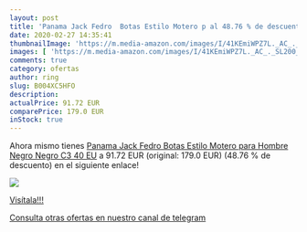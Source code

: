 ```yaml
---
layout: post
title: 'Panama Jack Fedro  Botas Estilo Motero p al 48.76 % de descuento'
date: 2020-02-27 14:35:41
thumbnailImage: 'https://m.media-amazon.com/images/I/41KEmiWPZ7L._AC_._SL200_.jpg'
images: [ 'https://m.media-amazon.com/images/I/41KEmiWPZ7L._AC_._SL200_.jpg' ]
comments: true
category: ofertas
author: ring
slug: B004XC5HFO
description:
actualPrice: 91.72 EUR
comparePrice: 179.0 EUR
inStock: true
---
```


Ahora mismo tienes [Panama Jack Fedro  Botas Estilo Motero para Hombre  Negro  Negro C3   40 EU](https://www.amazon.com/dp/B004XC5HFO/?tag=redken08-20) a 91.72 EUR (original: 179.0 EUR) (48.76 %  de descuento) en el siguiente enlace!

[![](https://m.media-amazon.com/images/I/41KEmiWPZ7L._AC_._SL200_.jpg)](https://www.amazon.com/dp/B004XC5HFO/?tag=redken08-20)

[Visítala!!!](https://www.amazon.com/dp/B004XC5HFO/?tag=redken08-20)

[Consulta otras ofertas en nuestro canal de telegram](https://t.me/s/ofertas25)
